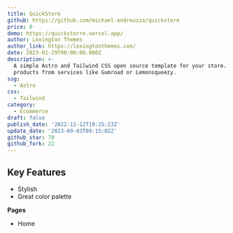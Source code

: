 ```yaml
---
title: QuickStore
github: https://github.com/michael-andreuzza/quickstore
price: 0
demo: https://quickstorre.vercel.app/
author: Lexington Themes
author_link: https://lexingtonthemes.com/
date: 2023-01-29T00:00:00.000Z
description: >-
  A simple Astro and Tailwind CSS open source template for your store. Embed
  products from services like Gumroad or Lemonsqueezy.
ssg:
  - Astro
css:
  - Tailwind
category:
  - Ecommerce
draft: false
publish_date: '2022-12-12T19:25:23Z'
update_date: '2023-09-03T09:15:02Z'
github_star: 78
github_fork: 22
---
```


## Key Features

- Stylish
- Great color palette

**Pages**

- Home
